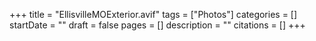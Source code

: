 +++
title = "EllisvilleMOExterior.avif"
tags = ["Photos"]
categories = []
startDate = ""
draft = false
pages = []
description = ""
citations = []
+++
